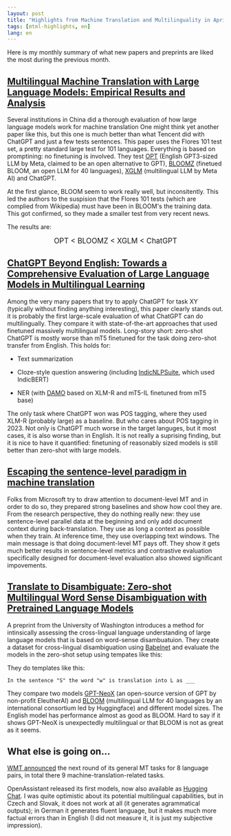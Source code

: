```yaml
---
layout: post
title: "Highlights from Machine Translation and Multilinguality in April 2023"
tags: [mtml-highlights, en]
lang: en
---
```


Here is my monthly summary of what new papers and preprints are liked the most
during the previous month.

## [Multilingual Machine Translation with Large Language Models: Empirical Results and Analysis](https://arxiv.org/abs/2304.04675v1)

Several institutions in China did a thorough evaluation of how large language
models work for machine translation One might think yet another paper like
this, but this one is much better than what Tencent did with ChatGPT and just a
few tests sentences. This paper uses the Flores 101 test set, a pretty standard
large test for 101 languages. Everything is based on promptining: no finetuning
is involved. They test [OPT](https://arxiv.org/abs/2205.01068) (English
GPT3-sized LLM by Meta, claimed to be an open alternative to GPT),
[BLOOMZ](https://arxiv.org/abs/2211.01786) (finetued BLOOM, an open LLM for 40
languages), [XGLM](https://arxiv.org/abs/2112.10668) (multilingual LLM by Meta
AI) and ChatGPT.

At the first glance, BLOOM seem to work really well, but inconsitently. This
led the authors to the suspision that the Flores 101 tests (which are complied
from Wikipedia) must have been in BLOOM's the training data. This got
confirmed, so they made a smaller test from very recent news.

The results are: <center><big>OPT < BLOOMZ < XGLM < ChatGPT</big></center>

## [ChatGPT Beyond English: Towards a Comprehensive Evaluation of Large Language Models in Multilingual Learning](https://arxiv.org/abs/2304.05613v1)

Among the very many papers that try to apply ChatGPT for task XY (typically
without finding anything interesting), this paper clearly stands out. it is
probably the first large-scale  evaluation of what ChatGPT can do
multilingually. They compare it with state-of-the-art approaches that used
finetuned massively multilingual models. Long-story short: zero-shot ChatGPT is
mostly worse than mT5 finetuned for the task doing zero-shot transfer from
English. This holds for:

* Text summarization

* Cloze-style question answering (including
  [IndicNLPSuite](https://aclanthology.org/2020.findings-emnlp.445), which used
  IndicBERT)

* NER (with [DAMO](https://arxiv.org/abs/2203.00545) based on XLM-R and mT5-IL
  finetuned from mT5 base)

The only task where ChatGPT won was POS tagging, where they used XLM-R
(probably large) as a baseline. But who cares about POS tagging in 2023. Not
only is ChatGPT much worse in the target languges, but it most cases, it is
also worse than in English. It is not really a suprising finding, but it is
nice to have it quantified: finetuning of reasonably sized models is still
better than zero-shot with large models.

## [Escaping the sentence-level paradigm in machine translation](https://arxiv.org/abs/2304.12959v1)

Folks from Microsoft try to draw attention to document-level MT and in order to
do so, they prepared strong baselines and show how cool they are. From the
research perspective, they do nothing really new: they use sentence-level
parallel data at the beginning and only add document context during
back-translation. They use as long a context as possible when they train.
At inference time, they use overlapping text windows. The main message is
that doing document-level MT pays off. They show it gets much better
results in sentence-level metrics and contrastive evaluation specifically
designed for document-level evaluation also showed significant impovements.

## [Translate to Disambiguate: Zero-shot Multilingual Word Sense Disambiguation with Pretrained Language Models](https://arxiv.org/abs/2304.13803)

A preprint from the University of Washington introduces a method for
intinsically assessing the cross-lingual language understanding of large
language models that is based on word-sense disambuatuion. They create a
dataset for cross-lingual disambiguation using [Babelnet](https://babelnet.org)
and evaluate the models in the zero-shot setup using tempates like this:

They do templates like this:

```
In the sentence "S" the word "w" is translation into L as ___
```

They compare two models [GPT-NeoX](https://arxiv.org/abs/2204.06745) (an
open-source version of GPT by non-profit EleutherAI) and
[BLOOM](https://arxiv.org/abs/2211.05100) (multilingual LLM for 40 languages by
an international consortium led by Huggingface) and different model sizes. The
English model has performance almost as good as BLOOM. Hard to say if it shows
GPT-NeoX is unexpectedly multilingual or that BLOOM is not as great as it
seems.

## What else is going on...

[WMT announced](http://www2.statmt.org/wmt23) the next round of its general MT
tasks for 8 language pairs, in total there 9 machine-translation-related tasks.

OpenAssistant released its first models, now also available as [Hugging
Chat](https://huggingface.co/chat). I was quite optimistic about its potential
multilingual capabilities, but in Czech and Slovak, it does not work at all (it
generates agrammatical outputs); in German it generates fluent language, but it
makes much more factual errors than in English (I did not measure it, it is
just my subjective impression).
